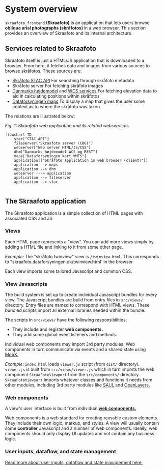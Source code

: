 # System overview

`skraafoto_frontend` **(Skraafoto)** is an application that lets users browse **oblique arial photographs (skråfotos)** in a web browser.
This section provides an overview of Skraafoto and its internal architecture.

## Services related to Skraafoto

Skraafoto itself is just a HTML/JS application that is downloaded to a browser. 
From here, it fetches data and images from various sources to browse skråfotos. These sources are:

- [Skråfoto STAC API](https://github.com/SDFIdk/skraafoto_stac_public/blob/main/dokumentation.md)
  For searching through skråfoto metadata 
- Skråfoto server 
  For fetching skråfoto images
- [Danmarks højdemodel](https://datafordeler.dk/dataoversigt/danmarks-hoejdemodel-dhm/koter/) and [WCS services](https://datafordeler.dk/dataoversigt/danmarks-hoejdemodel-dhm/dhm-wcs/)
  For fetching elevation data to aid in calculating positions within skråfotos
- [Dataforsyningen maps](https://dataforsyningen.dk/data/962)
  To display a map that gives the user some context as to where the skråfoto was taken
  
The relations are illustrated below:

_Fig. 1: Skraafoto web application and its related webservices_
```mermaid
flowchart TD
    stac["STAC API"]
    fileserver["Skraafoto server (COG)"]
    webserver["Web server HTML/JS/CSS"]
    dhm["Danmarks højdemodel WCS og REST"]
    maps["Dataforsyningen kort WMTS"]
    application(["Skråfoto application in web browser (client)"])
    application --> maps
    application --> dhm
    webserver ---> application
    application --> fileserver
    application --> stac
    
```


## The Skraafoto application

The Skraafoto application is a simple collection of HTML pages with associated CSS and JS.

### Views

Each HTML page represents a "view".
You can add more views simply by adding a HTML file and linking to it from some other page.

<em>Example:</em> The "skråfoto twinview" view is `/twinview.html`. 
This corresponds to "skraafoto.dataforsyningen.dk/twinview.html` in the browser.

Each view imports some tailored Javascript and common CSS.

### View Javascripts

The build system is set up to create individual Javascript bundles for every view. 
The Javascript bundles are build from entry files in `src/views/` directory. Entry files are named to correspond with HTML views. These bundled scripts import all external libraries needed within the bundle.

The scripts in `src/views/` have the following responsibilities:

- They include and register **web components.**
- They add some global event listeners and methods.

Individual web components may import 3rd party modules.
Web components in turn communicate via events and a shared state using [MobX.](https://mobx.js.org/)

<em>Example:</em> `index.html` loads `viewer.js` script (from `dist/` directory). 
`viewer.js` is built from `src/views/viewer.js` which in turn imports the web component `SkraaFotoViewport` from the `src/components/` directory.
`SkraaFotoViewport` imports whatever classes and functions it needs from other modules, including 3rd party modules like [SAUL](https://www.npmjs.com/package/@dataforsyningen/saul) and [OpenLayers.](https://www.npmjs.com/package/ol)


### Web components

A view's user interface is built from individual **[web components.](https://developer.mozilla.org/en-US/docs/Web/Web_Components)**

Web components is a web standard for creating reusable custom elements. They include their own logic, markup, and styles.
A view will usually contain some **controller** Javascript and a number of web components.
Ideally, web components should only display UI updates and not contain any business logic. 

### User inputs, dataflow, and state management

[Read more about user inputs, dataflow and state management here.](./dataflow.md)
